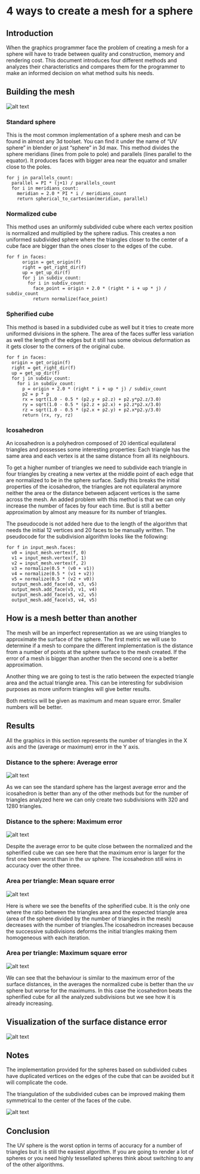 # 4 ways to create a mesh for a sphere

## Introduction

When the graphics programmer face the problem of creating a mesh for a sphere will have to trade between quality and construction, memory and rendering cost. This document introduces four different methods and analyzes their characteristics and compares them for the programmer to make an informed decision on what method suits his needs.

## Building the mesh

![alt text](https://github.com/caosdoar/spheres/raw/master/img/spheres4.png "Spheres comparison")

### Standard sphere

This is the most common implementation of a sphere mesh and can be found in almost any 3d toolset. You can find it under the name of “UV sphere” in blender or just “sphere” in 3d max. This method divides the sphere meridians (lines from pole to pole) and parallels (lines parallel to the equator). It produces faces with bigger area near the equator and smaller close to the poles.

```
for j in parallels_count:
  parallel = PI * (j+1) / parallels_count
  for i in meridians_count:
    meridian = 2.0 * PI * i / meridians_count
    return spherical_to_cartesian(meridian, parallel)
```

### Normalized cube

This method uses an uniformly subdivided cube where each vertex position is normalized and multiplied by the sphere radius. This creates a non uniformed subdivided sphere where the triangles closer to the center of a cube face are bigger than the ones closer to the edges of the cube.

```
for f in faces:
	  origin = get_origin(f)
	  right = get_right_dir(f)
	  up = get_up_dir(f)
	  for j in subdiv_count:
	    for i in subdiv_count:
	      face_point = origin + 2.0 * (right * i + up * j) / subdiv_count
	      return normalize(face_point)
```

### Spherified cube

This method is based in a subdivided cube as well but it tries to create more uniformed divisions in the sphere. The area of the faces suffer less variation as well the length of the edges but it still has some obvious deformation as it gets closer to the corners of the original cube.

```
for f in faces:
  origin = get_origin(f)
  right = get_right_dir(f)
  up = get_up_dir(f)
  for j in subdiv_count:
    for i in subdiv_count:
      p = origin + 2.0 * (right * i + up * j) / subdiv_count
      p2 = p * p
      rx = sqrt(1.0 - 0.5 * (p2.y + p2.z) + p2.y*p2.z/3.0)
      ry = sqrt(1.0 - 0.5 * (p2.z + p2.x) + p2.z*p2.x/3.0)
      rz = sqrt(1.0 - 0.5 * (p2.x + p2.y) + p2.x*p2.y/3.0)
      return (rx, ry, rz)
```

### Icosahedron

An icosahedron is a polyhedron composed of 20 identical equilateral triangles and possesses some interesting properties: Each triangle has the same area and each vertex is at the same distance from all its neighbours. 

To get a higher number of triangles we need to subdivide each triangle in four triangles by creating a new vertex at the middle point of each edge that are normalized to be in the sphere surface. Sadly this breaks the initial properties of the icosahedron, the triangles are not equilateral anymore neither the area or the distance between adjacent vertices is the same across the mesh. An added problem with this method is that we can only increase the number of faces by four each time. But is still a better approximation by almost any measure for its number of triangles.

The pseudocode is not added here due to the length of the algorithm that needs the initial 12 vertices and 20 faces to be manually written. The pseudocode for the subdivision algorithm looks like the following:

```
for f in input_mesh.faces:
  v0 = input_mesh.vertex(f, 0)
  v1 = input_mesh.vertex(f, 1)
  v2 = input_mesh.vertex(f, 2)
  v3 = normalize(0.5 * (v0 + v1))
  v4 = normalize(0.5 * (v1 + v2))
  v5 = normalize(0.5 * (v2 + v0))
  output_mesh.add_face(v0, v3, v5)
  output_mesh.add_face(v3, v1, v4)
  output_mesh.add_face(v5, v2, v5)
  output_mesh.add_face(v3, v4, v5)
```

## How is a mesh better than another

The mesh will be an imperfect representation as we are using triangles to approximate the surface of the sphere. The first metric we will use to determine if a mesh to compare the different implementation is the distance from a number of points at the sphere surface to the mesh created. If the error of a mesh is bigger than another then the second one is a better approximation.

Another thing we are going to test is the ratio between the expected triangle area and the actual triangle area. This can be interesting for subdivision purposes as more uniform triangles will give better results.

Both metrics will be given as maximum and mean square error. Smaller numbers will be better.

## Results

All the graphics in this section represents the number of triangles in the X axis and the (average or maximum) error in the Y axis.

### Distance to the sphere: Average error

![alt text](https://github.com/caosdoar/spheres/raw/master/img/surface_avg_error.png "Surface average error")

As we can see the standard sphere has the largest average error and the icosahedron is better than any of the other methods but for the number of triangles analyzed here we can only create two subdivisions with 320 and 1280 triangles.

### Distance to the sphere: Maximum error

![alt text](https://github.com/caosdoar/spheres/raw/master/img/surface_max_error.png "Surface maximum error")

Despite the average error to be quite close between the normalized and the spherified cube we can see here that the maximum error is larger for the first one been worst than in the uv sphere. The icosahedron still wins in accuracy over the other three.

### Area per triangle: Mean square error

![alt text](https://github.com/caosdoar/spheres/raw/master/img/area_avg_error.png "Surface area average error")

Here is where we see the benefits of the spherified cube. It is the only one where the ratio between the triangles area and the expected triangle area (area of the sphere divided by the number of triangles in the mesh) decreases with the number of triangles.The icosahedron increases because the successive subdivisions deforms the initial triangles making them homogeneous with each iteration.

### Area per triangle: Maximum square error

![alt text](https://github.com/caosdoar/spheres/raw/master/img/area_max_error.png "Surface area maximum error")

We can see that the behaviour is similar to the maximum error of the surface distances, in the averages the normalized cube is better than the uv sphere but worse for the maximums. In this case the icosahedron beats the spherified cube for all the analyzed subdivisions but we see how it is already increasing.

## Visualization of the surface distance error

![alt text](https://github.com/caosdoar/spheres/raw/master/img/errors_l.jpg "Surface errors in the spheres")

## Notes 

The implementation provided for the spheres based on subdivided cubes have duplicated vertices on the edges of the cube that can be avoided but it will complicate the code.

The triangulation of the subdivided cubes can be improved making them symmetrical to the center of the faces of the cube.

![alt text](https://github.com/caosdoar/spheres/raw/master/img/correct_triangulation.png "Correct way of triangulating a spherical cube")

## Conclusion

The UV sphere is the worst option in terms of accuracy for a number of triangles but it is still the easiest algorithm. If you are going to render a lot of spheres or you need highly tessellated spheres think about switching to any of the other algorithms.
